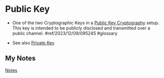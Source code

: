 # Public Key
- One of the two Cryptographic Keys in a [Public Key Cryptography](public-key-cryptography.md) setup. This key is intended to be publicly disclosed and transmitted over a public channel. #ref/2023/12/09/095245 #glossary

- See also [Private Key](private-key.md)
## My Notes
[Notes](mynotes/public-key-notes.md)
